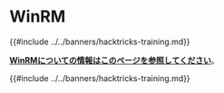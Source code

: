 # WinRM

{{#include ../../banners/hacktricks-training.md}}

[**WinRMについての情報はこのページを参照してください**](../../network-services-pentesting/5985-5986-pentesting-winrm.md)。

{{#include ../../banners/hacktricks-training.md}}
